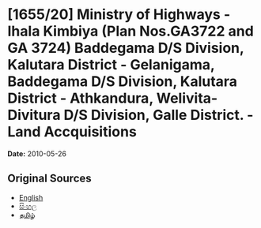 # [1655/20] Ministry of Highways - Ihala Kimbiya (Plan Nos.GA3722 and GA 3724) Baddegama D/S Division, Kalutara District - Gelanigama, Baddegama D/S Division, Kalutara District - Athkandura, Welivita-Divitura D/S Division, Galle District. - Land Accquisitions

**Date:** 2010-05-26

## Original Sources

- [English](https://documents.gov.lk/view/extra-gazettes/2010/5/1655-20_E.pdf)
- [සිංහල](https://documents.gov.lk/view/extra-gazettes/2010/5/1655-20_S.pdf)
- [தமிழ்](https://documents.gov.lk/view/extra-gazettes/2010/5/1655-20_T.pdf)
